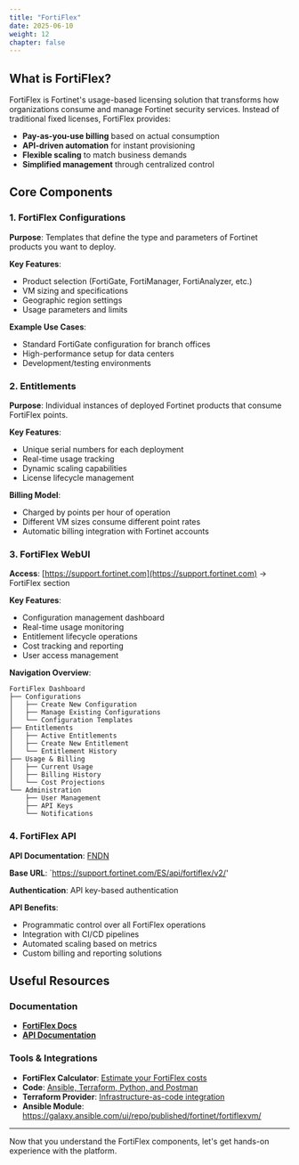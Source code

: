```yaml
---
title: "FortiFlex"
date: 2025-06-10
weight: 12
chapter: false
---
```



## What is FortiFlex?

FortiFlex is Fortinet's usage-based licensing solution that transforms how organizations consume and manage Fortinet security services. Instead of traditional fixed licenses, FortiFlex provides:

- **Pay-as-you-use billing** based on actual consumption
- **API-driven automation** for instant provisioning
- **Flexible scaling** to match business demands
- **Simplified management** through centralized control

## Core Components

### 1. FortiFlex Configurations

**Purpose**: Templates that define the type and parameters of Fortinet products you want to deploy.

**Key Features**:
- Product selection (FortiGate, FortiManager, FortiAnalyzer, etc.)
- VM sizing and specifications
- Geographic region settings
- Usage parameters and limits

**Example Use Cases**:
- Standard FortiGate configuration for branch offices
- High-performance setup for data centers
- Development/testing environments

### 2. Entitlements

**Purpose**: Individual instances of deployed Fortinet products that consume FortiFlex points.

**Key Features**:
- Unique serial numbers for each deployment
- Real-time usage tracking
- Dynamic scaling capabilities
- License lifecycle management

**Billing Model**:
- Charged by points per hour of operation
- Different VM sizes consume different point rates
- Automatic billing integration with Fortinet accounts

### 3. FortiFlex WebUI

**Access**: [https://support.fortinet.com](https://support.fortinet.com) → FortiFlex section

**Key Features**:
- Configuration management dashboard
- Real-time usage monitoring
- Entitlement lifecycle operations
- Cost tracking and reporting
- User access management

**Navigation Overview**:
```
FortiFlex Dashboard
├── Configurations
│   ├── Create New Configuration
│   ├── Manage Existing Configurations
│   └── Configuration Templates
├── Entitlements
│   ├── Active Entitlements
│   ├── Create New Entitlement
│   └── Entitlement History
├── Usage & Billing
│   ├── Current Usage
│   ├── Billing History
│   └── Cost Projections
└── Administration
    ├── User Management
    ├── API Keys
    └── Notifications
```

### 4. FortiFlex API

**API Documentation**: [FNDN](https://fndn.fortinet.net/index.php?/fortiapi/954-fortiflex/956/)

**Base URL**: `https://support.fortinet.com/ES/api/fortiflex/v2/'

**Authentication**: API key-based authentication

**API Benefits**:
- Programmatic control over all FortiFlex operations
- Integration with CI/CD pipelines
- Automated scaling based on metrics
- Custom billing and reporting solutions

## Useful Resources

### Documentation
- [**FortiFlex Docs**](https://docs.fortinet.com/product/flex-vm/25.2)
- [**API Documentation**](https://fndn.fortinet.net/index.php?/fortiapi/954-fortiflex/956/)

### Tools & Integrations
- **FortiFlex Calculator**: [Estimate your FortiFlex costs](https://fndn.fortinet.net/index.php?/tools/fortiflex/)
- **Code**: [Ansible, Terraform, Python, and Postman](https://github.com/FortinetCloudCSE/fortiflexvm-api)
- **Terraform Provider**: [Infrastructure-as-code integration](https://registry.terraform.io/providers/fortinetdev/fortiflexvm/latest )
- **Ansible Module**: https://galaxy.ansible.com/ui/repo/published/fortinet/fortiflexvm/ 


---

Now that you understand the FortiFlex components, let's get hands-on experience with the platform.
